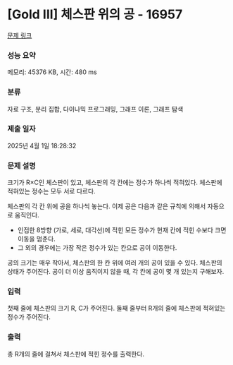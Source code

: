 # [Gold III] 체스판 위의 공 - 16957 

[문제 링크](https://www.acmicpc.net/problem/16957) 

### 성능 요약

메모리: 45376 KB, 시간: 480 ms

### 분류

자료 구조, 분리 집합, 다이나믹 프로그래밍, 그래프 이론, 그래프 탐색

### 제출 일자

2025년 4월 1일 18:28:32

### 문제 설명

<p>크기가 R×C인 체스판이 있고, 체스판의 각 칸에는 정수가 하나씩 적혀있다. 체스판에 적혀있는 정수는 모두 서로 다르다.</p>

<p>체스판의 각 칸 위에 공을 하나씩 놓는다. 이제 공은 다음과 같은 규칙에 의해서 자동으로 움직인다.</p>

<ul>
	<li>인접한 8방향 (가로, 세로, 대각선)에 적힌 모든 정수가 현재 칸에 적힌 수보다 크면 이동을 멈춘다.</li>
	<li>그 외의 경우에는 가장 작은 정수가 있는 칸으로 공이 이동한다.</li>
</ul>

<p>공의 크기는 매우 작아서, 체스판의 한 칸 위에 여러 개의 공이 있을 수 있다. 체스판의 상태가 주어진다. 공이 더 이상 움직이지 않을 때, 각 칸에 공이 몇 개 있는지 구해보자.</p>

### 입력 

 <p>첫째 줄에 체스판의 크기 R, C가 주어진다. 둘째 줄부터 R개의 줄에 체스판에 적혀있는 정수가 주어진다.</p>

### 출력 

 <p>총 R개의 줄에 걸쳐서 체스판에 적힌 정수를 출력한다.</p>

